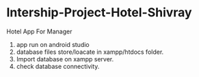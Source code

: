 # Intership-Project-Hotel-Shivray
Hotel App For Manager
1)  app run on android studio
2) database files store/loacate in xampp/htdocs folder.
3) Import database on xampp server.
4) check database connectivity.
